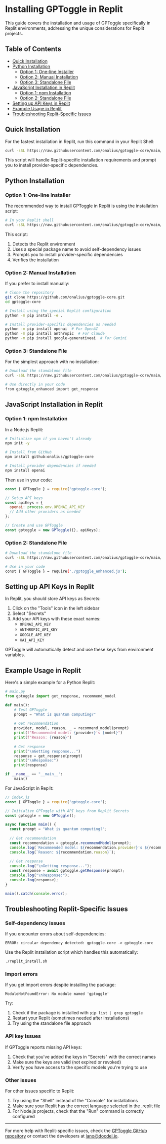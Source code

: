 # Installing GPToggle in Replit

This guide covers the installation and usage of GPToggle specifically in Replit environments, addressing the unique considerations for Replit projects.

## Table of Contents
- [Quick Installation](#quick-installation)
- [Python Installation](#python-installation)
  - [Option 1: One-line Installer](#option-1-one-line-installer)
  - [Option 2: Manual Installation](#option-2-manual-installation)
  - [Option 3: Standalone File](#option-3-standalone-file)
- [JavaScript Installation in Replit](#javascript-installation-in-replit)
  - [Option 1: npm Installation](#option-1-npm-installation)
  - [Option 2: Standalone File](#option-2-standalone-file-1)
- [Setting up API Keys in Replit](#setting-up-api-keys-in-replit)
- [Example Usage in Replit](#example-usage-in-replit)
- [Troubleshooting Replit-Specific Issues](#troubleshooting-replit-specific-issues)

## Quick Installation

For the fastest installation in Replit, run this command in your Replit Shell:

```bash
curl -sSL https://raw.githubusercontent.com/onalius/gptoggle-core/main/replit_install.sh | bash
```

This script will handle Replit-specific installation requirements and prompt you to install provider-specific dependencies.

## Python Installation

### Option 1: One-line Installer

The recommended way to install GPToggle in Replit is using the installation script:

```bash
# In your Replit shell
curl -sSL https://raw.githubusercontent.com/onalius/gptoggle-core/main/replit_install.sh | bash
```

This script:
1. Detects the Replit environment
2. Uses a special package name to avoid self-dependency issues
3. Prompts you to install provider-specific dependencies
4. Verifies the installation

### Option 2: Manual Installation

If you prefer to install manually:

```bash
# Clone the repository
git clone https://github.com/onalius/gptoggle-core.git
cd gptoggle-core

# Install using the special Replit configuration
python -m pip install -e .

# Install provider-specific dependencies as needed
python -m pip install openai  # For OpenAI
python -m pip install anthropic  # For Claude
python -m pip install google-generativeai  # For Gemini
```

### Option 3: Standalone File

For the simplest approach with no installation:

```bash
# Download the standalone file
curl -sSL https://raw.githubusercontent.com/onalius/gptoggle-core/main/gptoggle_enhanced.py -o gptoggle_enhanced.py

# Use directly in your code
from gptoggle_enhanced import get_response
```

## JavaScript Installation in Replit

### Option 1: npm Installation

In a Node.js Replit:

```bash
# Initialize npm if you haven't already
npm init -y

# Install from GitHub
npm install github:onalius/gptoggle-core

# Install provider dependencies if needed
npm install openai
```

Then use in your code:

```javascript
const { GPToggle } = require('gptoggle-core');

// Setup API keys
const apiKeys = {
  openai: process.env.OPENAI_API_KEY
  // Add other providers as needed
};

// Create and use GPToggle
const gptoggle = new GPToggle({}, apiKeys);
```

### Option 2: Standalone File

```bash
# Download the standalone file
curl -sSL https://raw.githubusercontent.com/onalius/gptoggle-core/main/gptoggle_enhanced.js -o gptoggle_enhanced.js

# Use in your code
const { GPToggle } = require('./gptoggle_enhanced.js');
```

## Setting up API Keys in Replit

In Replit, you should store API keys as Secrets:

1. Click on the "Tools" icon in the left sidebar
2. Select "Secrets"
3. Add your API keys with these exact names:
   - `OPENAI_API_KEY`
   - `ANTHROPIC_API_KEY`
   - `GOOGLE_API_KEY`
   - `XAI_API_KEY`

GPToggle will automatically detect and use these keys from environment variables.

## Example Usage in Replit

Here's a simple example for a Python Replit:

```python
# main.py
from gptoggle import get_response, recommend_model

def main():
    # Test GPToggle
    prompt = "What is quantum computing?"
    
    # Get recommendation
    provider, model, reason, _ = recommend_model(prompt)
    print(f"Recommended model: {provider}'s {model}")
    print(f"Reason: {reason}")
    
    # Get response
    print("\nGetting response...")
    response = get_response(prompt)
    print("\nResponse:")
    print(response)

if __name__ == "__main__":
    main()
```

For JavaScript in Replit:

```javascript
// index.js
const { GPToggle } = require('gptoggle-core');

// Initialize GPToggle with API keys from Replit Secrets
const gptoggle = new GPToggle();

async function main() {
  const prompt = "What is quantum computing?";
  
  // Get recommendation
  const recommendation = gptoggle.recommendModel(prompt);
  console.log(`Recommended model: ${recommendation.provider}'s ${recommendation.model}`);
  console.log(`Reason: ${recommendation.reason}`);
  
  // Get response
  console.log("\nGetting response...");
  const response = await gptoggle.getResponse(prompt);
  console.log("\nResponse:");
  console.log(response);
}

main().catch(console.error);
```

## Troubleshooting Replit-Specific Issues

### Self-dependency issues

If you encounter errors about self-dependencies:

```
ERROR: circular dependency detected: gptoggle-core -> gptoggle-core
```

Use the Replit installation script which handles this automatically:

```bash
./replit_install.sh
```

### Import errors

If you get import errors despite installing the package:

```
ModuleNotFoundError: No module named 'gptoggle'
```

Try:
1. Check if the package is installed with `pip list | grep gptoggle`
2. Restart your Replit (sometimes needed after installations)
3. Try using the standalone file approach

### API key issues

If GPToggle reports missing API keys:

1. Check that you've added the keys in "Secrets" with the correct names
2. Make sure the keys are valid (not expired or revoked)
3. Verify you have access to the specific models you're trying to use

### Other issues

For other issues specific to Replit:

1. Try using the "Shell" instead of the "Console" for installations
2. Make sure your Replit has the correct language selected in the .replit file
3. For Node.js projects, check that the "Run" command is correctly configured

---

For more help with Replit-specific issues, check the [GPToggle GitHub repository](https://github.com/onalius/gptoggle-core) or contact the developers at lano@docdel.io.